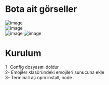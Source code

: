 # Bota ait görseller

![image](https://user-images.githubusercontent.com/77938499/148093282-0a307be7-dae8-49e9-b8d4-22d2ed5ed9d9.png) <br>
![image](https://user-images.githubusercontent.com/77938499/148093433-1cdd8fd7-7765-4bb4-a8f8-255409954a3a.png) <br>
![image](https://user-images.githubusercontent.com/77938499/148093485-309139b1-bd32-4cf9-9787-6ec22197785f.png)
![image](https://user-images.githubusercontent.com/77938499/148093501-95c9ff0f-b725-4f70-8561-a39f24700e76.png)


# Kurulum
1- Config dosyasını doldur <br>
2- Emojiler klasöründeki emojileri sunucuna ekle <br>
3- Terminali aç npm install, node .
